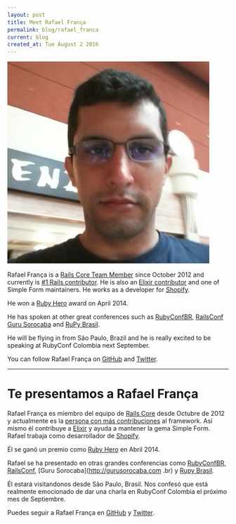 ```yaml
---
layout: post
title: Meet Rafael França
permalink: blog/rafael_franca
current: blog
created_at: Tue August 2 2016
---
```


![Rafael França](/img/speakers/rafael.png)

Rafael França is a [Rails Core Team Member](http://rubyonrails.org/core) since October 2012 and currently is [#1 Rails contributor](http://contributors.rubyonrails.org/contributors/). He is also an [Elixir contributor](https://github.com/elixir-lang/elixir/graphs/contributors) and one of Simple Form maintainers. He works as a developer for [Shopify](https://www.shopify.com). 

He won a [Ruby Hero](http://rubyheroes.com/heroes/2014) award on April 2014.

He has spoken at other great conferences such as [RubyConfBR](http://www.rubyconf.com.br), [RailsConf](http://railsconf.com) [Guru Sorocaba](http://gurusorocaba.com.br) and [RuPy Brasil](http://rupy.com.br).

He will be flying in from São Paulo, Brazil and he is really excited to be speaking at RubyConf Colombia next September.

You can follow Rafael França on [GitHub][gh] and [Twitter][tw].

* * *

# Te presentamos a Rafael França

Rafael França es miembro del equipo de [Rails Core]( http://rubyonrails.org/core) desde Octubre de 2012 y actualmente es la [persona con más contribuciones](http://contributors.rubyonrails.org/contributors) al framework. Así mismo él contribuye a [Elixir](https://github.com/elixir-lang/elixir/graphs/contributors) y ayuda a mantener la gema Simple Form. Rafael trabaja como desarrollador de [Shopify](https://www.shopify.com).

Él se ganó un premio como [Ruby Hero](http://rubyheroes.com/heroes/2014) en Abril 2014.

Rafael se ha presentado en otras grandes conferencias como [RubyConfBR](http://www.rubyconf.com.br), [RailsConf](http://railsconf.com), [Guru Sorocaba](http://gurusorocaba.com .br) y [Rupy Brasil](http://rupy.com.br).

Él estará visitandonos desde São Paulo, Brasil. Nos confesó que está realmente emocionado de dar una charla en RubyConf Colombia el próximo mes de Septiembre.

Puedes seguir a Rafael França en [GitHub][GH] y [Twitter][TW].

[gh]: https://github.com/rafaelfranca
[tw]: https://twitter.com/rafaelfranca

